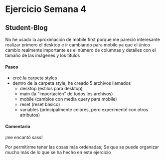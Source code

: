 # Ejercicio Semana 4

## Student-Blog

No he usado la aproximación de mobile first porque me pareció interesante realizar primero el desktop e ir cambiando para mobile ya que el único cambio realmente importante es el número de columnas y detalles con el tamaño de las imágenes y los títulos

#### Pasos

- creé la carpeta styles
- dentro de la carpeta style, he creado 5 archivos llamados
    - desktop (estilos para desktop)
    - main (la "importación" de todos los archivos)
    - mobile (cambios con media query para mobile)
    - reset (reset básico)
    - variables (principalmente colores, pero experimenté con otros atributos)

#### Comentario
¡me encantó sass!

Por permitirme tener las cosas más ordenadas;
Se que se puede organizar mucho más de lo que se ha hecho en este ejercicio